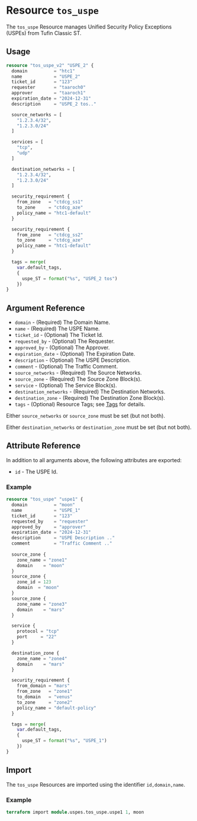 # Resource `tos_uspe`

The `tos_uspe` Resource manages Unified Security Policy Exceptions (USPEs) from Tufin Classic ST.

## Usage

```terraform
resource "tos_uspe_v2" "USPE_2" {
  domain          = "htc1"
  name            = "USPE_2"
  ticket_id       = "123"
  requester       = "taaroch0"
  approver        = "taaroch1"
  expiration_date = "2024-12-31"
  description     = "USPE_2 tos.."

  source_networks = [
    "1.2.3.4/32",
    "1.2.3.0/24"
  ]

  services = [
    "tcp",
    "udp"
  ]

  destination_networks = [
    "1.2.3.4/32",
    "1.2.3.0/24"
  ]

  security_requirement {
    from_zone   = "ctdcg_ss1"
    to_zone     = "ctdcg_aze"
    policy_name = "htc1-default"
  }

  security_requirement {
    from_zone   = "ctdcg_ss2"
    to_zone     = "ctdcg_aze"
    policy_name = "htc1-default"
  }

  tags = merge(
    var.default_tags,
    {
      uspe_ST = format("%s", "USPE_2 tos")
    })
}
```

## Argument Reference

* `domain` - (Required) The Domain Name.
* `name` - (Required) The USPE Name.
* `ticket_id` - (Optional) The Ticket Id.
* `requested_by` - (Optional) The Requester.
* `approved_by` - (Optional) The Approver.
* `expiration_date` - (Optional) The Expiration Date.
* `description` - (Optional) The USPE Description.
* `comment` - (Optional) The Traffic Comment.
* `source_networks` - (Required) The Source Networks.
* `source_zone` - (Required) The Source Zone Block(s).
* `service` - (Optional) The Service Block(s).
* `destination_networks` - (Required) The Destination Networks.
* `destination_zone` - (Required) The Destination Zone Block(s).
* `tags` - (Optional) Resource Tags; see [Tags](tag.md) for details.

Either `source_networks` or `source_zone` must be set (but not both).

Either `destination_networks` or `destination_zone` must be set (but not both).

## Attribute Reference

In addition to all arguments above, the following attributes are exported:

* `id` - The USPE Id.

### Example

```terraform
resource "tos_uspe" "uspe1" {
  domain          = "moon"
  name            = "USPE_1"
  ticket_id       = "123"
  requested_by    = "requester"
  approved_by     = "approver"
  expiration_date = "2024-12-31"
  description     = "USPE Description .."
  comment         = "Traffic Comment .."
  
  source_zone {
    zone_name = "zone1"
    domain    = "moon"
  }
  source_zone {
    zone_id = 123
    domain  = "moon"
  }
  source_zone {
    zone_name = "zone3"
    domain    = "mars"
  }

  service {
    protocol = "tcp"
    port     = "22"
  }

  destination_zone {
    zone_name = "zone4"
    domain    = "mars"
  }

  security_requirement {
    from_domain = "mars"
    from_zone   = "zone1"
    to_domain   = "venus"
    to_zone     = "zone2"
    policy_name = "default-policy"
  }

  tags = merge(
    var.default_tags,
    {
      uspe_ST = format("%s", "USPE_1")
    })
}
```

## Import

The `tos_uspe` Resources are imported using the identifier `id,domain,name`.

### Example

```terraform
terraform import module.uspes.tos_uspe.uspe1 1, moon
```
